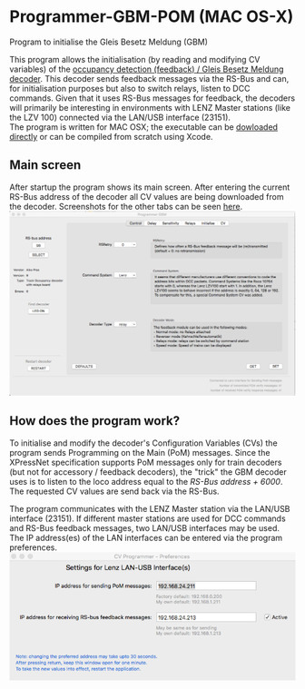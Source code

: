 # Programmer-GBM-POM (MAC OS-X)
Program to initialise the Gleis Besetz Meldung (GBM)

This program allows the initialisation (by reading and modifying CV variables) of the [occupancy detection (feedback) / Gleis Besetz Meldung decoder](https://github.com/aikopras/OPENDECODER22GBM). This decoder sends feedback messages via the RS-Bus and can, for initialisation purposes but also to switch relays, listen to DCC commands. Given that it uses RS-Bus messages for feedback, the decoders will primarily be interesting in environments with LENZ Master stations (like the LZV 100) connected via the LAN/USB interface (23151).<BR>
The program is written for MAC OSX; the executable can be [dowloaded directly](/Program/Programmer%20GBM-POM.app.zip) or can be compiled from scratch using Xcode.<BR>
 
## Main screen ## 
After startup the program shows its main screen. After entering the current RS-Bus address of the decoder all CV values are being downloaded from the decoder. Screenshots for the other tabs can be seen [here](/Screenshots/).
![Main](/Screenshots/Main.png)


## How does the program work? ##
To initialise and modify the decoder's Configuration Variables (CVs) the program sends Programming on the Main (PoM) messages. Since the XPressNet specification  supports PoM messages only for train decoders (but not for accessory / feedback decoders), the "trick" the GBM decoder uses is to listen to the loco address equal to the <I>RS-Bus address + 6000</I>.<BR>
The requested CV values are send back via the RS-Bus.

The program communicates with the LENZ Master station via the LAN/USB interface (23151). If different master stations are used for DCC commands and RS-Bus feedback messages, two LAN/USB interfaces may be used. The IP address(es) of the LAN interfaces can be entered via the program preferences.
![Main](/Screenshots/Preferences.png)
